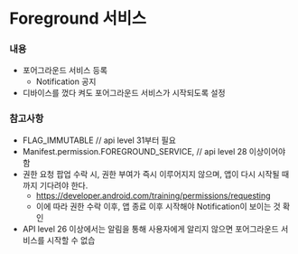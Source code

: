 # Foreground 서비스

### 내용
- 포어그라운드 서비스 등록
  - Notification 공지
- 디바이스를 껐다 켜도 포어그라운드 서비스가 시작되도록 설정

### 참고사항
- FLAG_IMMUTABLE // api level 31부터 필요
- Manifest.permission.FOREGROUND_SERVICE, // api level 28 이상이어야 함
- 권한 요청 팝업 수락 시, 권한 부여가 즉시 이루어지지 않으며, 앱이 다시 시작될 때까지 기다려야 한다.
  - https://developer.android.com/training/permissions/requesting
  - 이에 따라 권한 수락 이후, 앱 종료 이후 시작해야 Notification이 보이는 것 확인 
- API level 26 이상에서는 알림을 통해 사용자에게 알리지 않으면 포어그라운드 서비스를 시작할 수 없습
